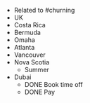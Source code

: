 - Related to #churning
- UK
- Costa Rica
- Bermuda
- Omaha
- Atlanta
- Vancouver
- Nova Scotia
	- Summer
- Dubai
	- DONE Book time off
	- DONE Pay